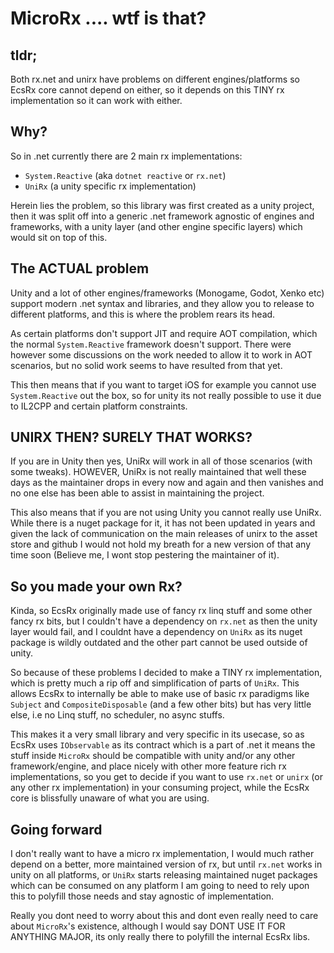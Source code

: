 # MicroRx .... wtf is that?

## tldr;

Both rx.net and unirx have problems on different engines/platforms so EcsRx core cannot depend on either, so it depends on this TINY rx implementation so it can work with either.

## Why?

So in .net currently there are 2 main rx implementations:
 
 - `System.Reactive` (aka `dotnet reactive` or `rx.net`)
 - `UniRx` (a unity specific rx implementation)
 
 Herein lies the problem, so this library was first created as a unity project, then it was split off into a generic .net framework agnostic of engines and frameworks, with a unity layer (and other engine specific layers) which would sit on top of this.
 
 ## The ACTUAL problem
 
 Unity and a lot of other engines/frameworks (Monogame, Godot, Xenko etc) support modern .net syntax and libraries, and they allow you to release to different platforms, and this is where the problem rears its head.
 
 As certain platforms don't support JIT and require AOT compilation, which the normal `System.Reactive` framework doesn't support. There were however some discussions on the work needed to allow it to work in AOT scenarios, but no solid work seems to have resulted from that yet.
 
 This then means that if you want to target iOS for example you cannot use `System.Reactive` out the box, so for unity its not really possible to use it due to IL2CPP and certain platform constraints.
 
 ## UNIRX THEN? SURELY THAT WORKS?
 
 If you are in Unity then yes, UniRx will work in all of those scenarios (with some tweaks). HOWEVER, UniRx is not really maintained that well these days as the maintainer drops in every now and again and then vanishes and no one else has been able to assist in maintaining the project.
 
 This also means that if you are not using Unity you cannot really use UniRx. While there is a nuget package for it, it has not been updated in years and given the lack of communication on the main releases of unirx to the asset store and github I would not hold my breath for a new version of that any time soon (Believe me, I wont stop pestering the maintainer of it).
  
 ## So you made your own Rx?
 
 Kinda, so EcsRx originally made use of fancy rx linq stuff and some other fancy rx bits, but I couldn't have a dependency on `rx.net` as then the unity layer would fail, and I couldnt have a dependency on `UniRx` as its nuget package is wildly outdated and the other part cannot be used outside of unity.
 
 So because of these problems I decided to make a TINY rx implementation, which is pretty much a rip off and simplification of parts of `UniRx`. This allows EcsRx to internally be able to make use of basic rx paradigms like `Subject` and `CompositeDisposable` (and a few other bits) but has very little else, i.e no Linq stuff, no scheduler, no async stuffs.
 
 This makes it a very small library and very specific in its usecase, so as EcsRx uses `IObservable` as its contract which is a part of .net it means the stuff inside `MicroRx` should be compatible with unity and/or any other framework/engine, and place nicely with other more feature rich rx implementations, so you get to decide if you want to use `rx.net` or `unirx` (or any other rx implementation) in your consuming project, while the EcsRx core is blissfully unaware of what you are using.
 
 ## Going forward
 
 I don't really want to have a micro rx implementation, I would much rather depend on a better, more maintained version of rx, but until `rx.net` works in unity on all platforms, or `UniRx` starts releasing maintained nuget packages which can be consumed on any platform I am going to need to rely upon this to polyfill those needs and stay agnostic of implementation.
 
 Really you dont need to worry about this and dont even really need to care about `MicroRx`'s existence, although I would say DONT USE IT FOR ANYTHING MAJOR, its only really there to polyfill the internal EcsRx libs.